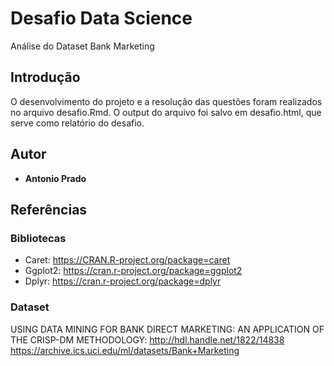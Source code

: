 # Desafio Data Science

Análise do Dataset Bank Marketing

## Introdução

O desenvolvimento do projeto e a resolução das questões foram realizados no arquivo desafio.Rmd.
O output do arquivo foi salvo em desafio.html, que serve como relatório do desafio.

## Autor

* **Antonio Prado**

## Referências

### Bibliotecas
* Caret: https://CRAN.R-project.org/package=caret
* Ggplot2: https://cran.r-project.org/package=ggplot2
* Dplyr: https://cran.r-project.org/package=dplyr


### Dataset

USING DATA MINING FOR BANK DIRECT MARKETING: AN APPLICATION OF THE CRISP-DM METHODOLOGY: http://hdl.handle.net/1822/14838  
https://archive.ics.uci.edu/ml/datasets/Bank+Marketing
